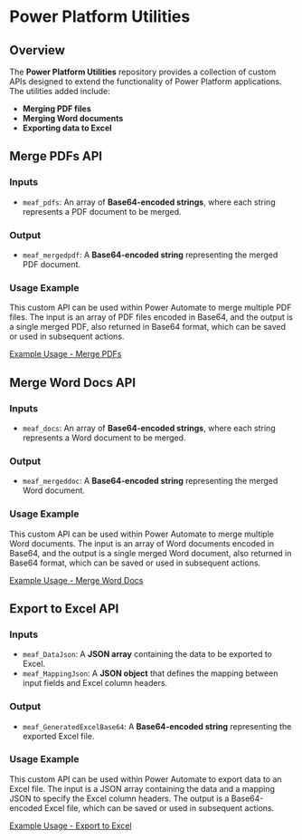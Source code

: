 # **Power Platform Utilities**

## **Overview**

The **Power Platform Utilities** repository provides a collection of custom APIs designed to extend the functionality of Power Platform applications. The utilities added include:
- **Merging PDF files**
- **Merging Word documents**
- **Exporting data to Excel**

## **Merge PDFs API**

### **Inputs**
- `meaf_pdfs`: An array of **Base64-encoded strings**, where each string represents a PDF document to be merged.

### **Output**
- `meaf_mergedpdf`: A **Base64-encoded string** representing the merged PDF document.

### **Usage Example**
This custom API can be used within Power Automate to merge multiple PDF files. The input is an array of PDF files encoded in Base64, and the output is a single merged PDF, also returned in Base64 format, which can be saved or used in subsequent actions.

[Example Usage - Merge PDFs](https://github.com/melamriD365/Power-Platform-Utilities/tree/main/Server%20Extensions/Examples/Merge%20Pdfs)

## **Merge Word Docs API**

### **Inputs**
- `meaf_docs`: An array of **Base64-encoded strings**, where each string represents a Word document to be merged.

### **Output**
- `meaf_mergeddoc`: A **Base64-encoded string** representing the merged Word document.

### **Usage Example**
This custom API can be used within Power Automate to merge multiple Word documents. The input is an array of Word documents encoded in Base64, and the output is a single merged Word document, also returned in Base64 format, which can be saved or used in subsequent actions.

[Example Usage - Merge Word Docs](https://github.com/melamriD365/Power-Platform-Utilities/tree/main/Server%20Extensions/Examples/Merge%20WordDocs)

## **Export to Excel API**

### **Inputs**
- `meaf_DataJson`: A **JSON array** containing the data to be exported to Excel.
- `meaf_MappingJson`: A **JSON object** that defines the mapping between input fields and Excel column headers.

### **Output**
- `meaf_GeneratedExcelBase64`: A **Base64-encoded string** representing the exported Excel file.

### **Usage Example**
This custom API can be used within Power Automate to export data to an Excel file. The input is a JSON array containing the data and a mapping JSON to specify the Excel column headers. The output is a Base64-encoded Excel file, which can be saved or used in subsequent actions.

[Example Usage - Export to Excel](https://github.com/melamriD365/Power-Platform-Utilities/tree/main/Server%20Extensions/Examples/Export%20To%20Excel)

